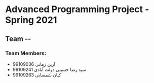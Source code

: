# Advanced Programming Project - Spring 2021
## Team --

### Team Members:
- آرین زمانی 99109036
- سید رضا حسینی دولت آبادی 99109241
- کیان شمسایی 99109263  

